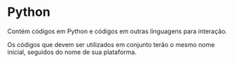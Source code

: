 # Python
Contém códigos em Python e códigos em outras linguagens para interação.

Os códigos que devem ser utilizados em conjunto terão o mesmo nome inicial, seguidos do nome de sua plataforma.
